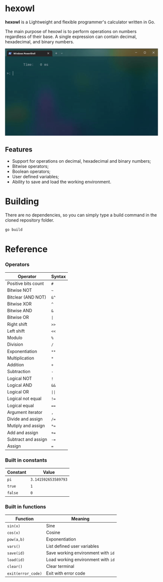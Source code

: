 # **hexowl**

**hexowl** is a Lightweight and flexible programmer's calculator written in Go.

The main purpose of hexowl is to perform operations on numbers regardless of their base. A single expression can contain decimal, hexadecimal, and binary numbers.

![Work demonstration](/.github/assets/demo.gif)

## Features
 - Support for operations on decimal, hexadecimal and binary numbers;
 - Bitwise operators;
 - Boolean operators;
 - User defined variables;
 - Ability to save and load the working environment.

# Building

There are no dependencies, so you can simply type a build command in the cloned repository folder.

```bash
go build
```

# Reference

### Operators

|Operator           |Syntax |
|-------------------|-------|
|Positive bits count|`#`    |
|Bitwise NOT        |`~`    |
|Bitclear (AND NOT) |`&^`   |
|Bitwise XOR        |`^`    |
|Bitwise AND        |`&`    |
|Bitwise OR         |`\|`   |
|Right shift        |`>>`   |
|Left shift         |`<<`   |
|Modulo             |`%`    |
|Division           |`/`    |
|Exponentiation     |`**`   |
|Multiplication     |`*`    |
|Addition           |`+`    |
|Subtraction        |`-`    |
|Logical NOT        |`!`    |
|Logical AND        |`&&`   |
|Logical OR         |`\|\|` |
|Logical not equal  |`!=`   |
|Logical equal      |`==`   |
|Argument iterator  |`,`    |
|Divide and assign  |`/=`   |
|Mutiply and assign |`*=`   |
|Add and assign     |`+=`   |
|Subtract and assign|`-=`   |
|Assign             |`=`    |

### Built in constants

|Constant           |Value              |
|-------------------|-------------------|
|`pi`               |`3.141592653589793`|
|`true`             |`1`                |
|`false`            |`0`                |

### Built in functions

|Function           |Meaning                            |
|-------------------|-----------------------------------|
|`sin(x)`           |Sine                               |
|`cos(x)`           |Cosine                             |
|`pow(a,b)`         |Exponentiation                     |
|`vars()`           |List defined user variables        |
|`save(id)`         |Save working environment with `id` |
|`load(id)`         |Load working environment with `id` |
|`clear()`          |Clear terminal                     |
|`exit(error_code)` |Exit with error code               |
